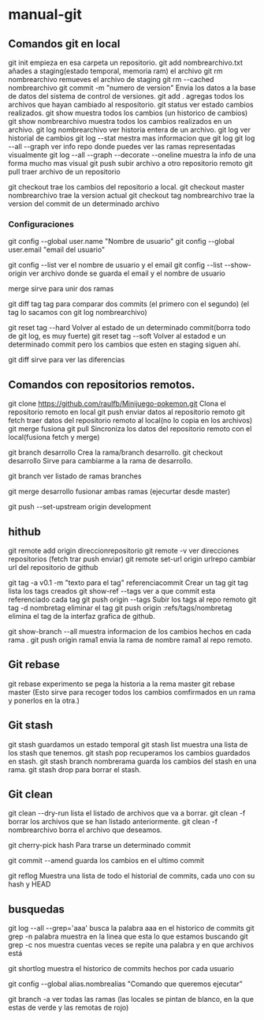 # manual-git

## Comandos git en local

git init empieza en esa carpeta un repositorio.
git add nombrearchivo.txt añades a staging(estado temporal, memoria ram) el archivo
git rm nombrearchivo remueves el archivo de staging
git rm --cached nombrearchivo
git commit -m "numero de version" Envia los datos a la base de datos del sistema de control de versiones.
git add . agregas todos los archivos que hayan cambiado al respositorio.
git status ver estado cambios realizados.
git show muestra todos los cambios (un historico de cambios)
git show nombrearchivo muestra todos los cambios realizados en un archivo.
git log nombrearchivo ver historia entera de un archivo.
git log ver historial de cambios 
git log --stat mestra mas informacion que git log
git log --all --graph ver info repo donde puedes ver las ramas representadas visualmente
git log --all --graph --decorate --oneline muestra la info de una forma mucho mas visual
git push subir archivo a otro repositorio remoto
git pull traer archivo de un repositorio

git checkout trae los cambios del repositorio a local.
git checkout master nombrearchivo trae la version actual
git checkout tag nombrearchivo trae la version del commit de un determinado archivo

### Configuraciones

git config --global user.name "Nombre de usuario"
git config --global user.email "email del usuario"

git config --list ver el nombre de usuario y el email
git config --list --show-origin ver archivo donde se guarda el email y el nombre de usuario

merge sirve para unir dos ramas

git diff tag tag para comparar dos commits (el primero con el segundo) (el tag lo sacamos con git log nombrearchivo)

git reset tag --hard Volver al estado de un determinado commit(borra todo de git log, es muy fuerte)
git reset tag --soft Volver al estadod e un determinado commit pero los cambios que esten en staging siguen ahí.

git diff sirve para ver las diferencias 

## Comandos con repositorios remotos.

git clone https://github.com/raulfb/Minijuego-pokemon.git Clona el repositorio remoto en local
git push enviar datos al repositorio remoto
git fetch traer datos del repositorio remoto al local(no lo copia en los archivos)
git merge fusiona
git pull Sincroniza los datos del repositorio remoto con el local(fusiona fetch y merge)

git branch desarrollo Crea la rama/branch desarrollo.
git checkout desarrollo Sirve para cambiarme a la rama de desarrollo.

git branch ver listado de ramas branches

git merge desarrollo fusionar ambas ramas (ejecurtar desde master)

git push --set-upstream origin development


## hithub

git remote add origin direccionrepositorio 
git remote -v ver direcciones repositorios (fetch trar push enviar)
git remote set-url origin urlrepo cambiar url del repositorio de github

git tag -a v0.1 -m "texto para el tag" referenciacommit Crear un tag
git tag lista los tags creados 
git show-ref --tags ver a que commit esta referenciado cada tag
git push origin --tags Subir los tags al repo remoto
git tag -d nombretag eliminar el tag
git push origin :refs/tags/nombretag elimina el tag de la interfaz grafica de github.

git show-branch --all muestra informacion de los cambios hechos en cada rama .
git push origin rama1 envia la rama de nombre rama1 al repo remoto.

## Git rebase
git rebase experimento se pega la historia a la rema master
git rebase master 
(Esto sirve para recoger todos los cambios comfirmados en un rama y ponerlos en la otra.)

## Git stash
git stash guardamos un estado temporal
git stash list muestra una lista de los stash que tenemos.
git stash pop recuperamos los cambios guardados en stash.
git stash branch nombrerama guarda los cambios del stash en una rama.
git stash drop para borrar el stash.

## Git clean 
git clean --dry-run lista el listado de archivos que va a borrar.
git clean -f borrar los archivos que se han listado anteriormente.
git clean -f nombrearchivo borra el archivo que deseamos.

git cherry-pick hash Para trarse un determinado commit

git commit --amend guarda los cambios en el ultimo commit

git reflog Muestra una lista de todo el historial de commits, cada uno con su hash y HEAD

## busquedas
git log --all --grep='aaa' busca la palabra aaa en el historico de commits
git grep -n palabra muestra en la linea que esta lo que estamos buscando
git grep -c nos muestra cuentas veces se repite una palabra y en que archivos está

git shortlog muestra el historico de commits hechos por cada usuario

git config --global alias.nombrealias "Comando que queremos ejecutar"

git branch -a ver todas las ramas (las locales se pintan de blanco, en la que estas de verde y las remotas de rojo)

